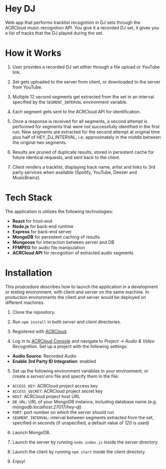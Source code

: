 # Hey DJ
Web app that performs tracklist recognition in DJ sets through the ACRCloud music recognition API. You give it a recorded DJ set, it gives you a list of tracks that the DJ played during the set.

# How it Works

1. User provides a recorded DJ set either through a file upload or YouTube link.

2. Set gets uploaded to the server from client, or downloaded to the server from YouTube.

3. Multiple 12 second segments get extracted from the set in an interval specified by the `SEGMENT_INTERVAL` environment variable.

4. Each segment gets sent to the ACRCloud API for identification.

5. Once a response is received for all segments, a second attempt is performed for segments that were not successfully identified in the first run. New segments are extracted for the second attempt at original time plus half of HEY_DJ_INTERVAL, i.e. approximately in the middle between the original two segments.

6. Results are pruned of duplicate results, stored in persistent cache for future identical requests, and sent back to the client.

7. Client renders a tracklist, displaying track name, artist and links to 3rd party services when available (Spotify, YouTube, Deezer and MusicBrainz).

# Tech Stack

The application is utilizes the following technologies:

- **React** for front-end
- **Node.js** for back-end runtime
- **Express** for back-end server
- **MongoDB** for persistent caching of results
- **Mongoose** for interaction between server and DB
- **FFMPEG** for audio file manipulation
- **ACRCloud API** for recognition of extracted audio segments

# Installation

This prodcedure describes how to launch the application in a development or testing environment, with client and server on the same machine. In production environments the client and server would be deployed on different machines.

1. Clone the repository.

2. Run `npm install` in both *server* and *client* directories.

3. Registered with [ACRCloud](https://www.acrcloud.com/).

4. Log in to [ACRCloud Console](https://console.acrcloud.com/) and navigate to *Project -> Audio & Video Recognition*. Set up a project with the following settings:

- **Audio Source**: Recorded Audio
- **Enable 3rd Party ID Integration**: enabled

5. Set up the following environment variables in your environment, or create a *server/.env* file and specify them in the file:

- `ACCESS_KEY`: ACRCloud project access key
- `ACCESS_SECRET`: ACRCloud project secret key
- `HOST`: ACRCloud project host URL
- `DB_URL`: URL of your MongoDB instance, including database name (e.g. *mongodb:localhost:27017/hey-dj*)
- `PORT`: port number on which the server should run
- `SEGMENT_INTERVAL`: interval between segments extracted from the set, specified in seconds (if unspecified, a default value of *120* is used)

6. Launch MongoDB.

7. Launch the server by running `node index.js` inside the *server* directory.

8. Launch the client by running `npm start` inside the *client* directory.

9. Enjoy!
